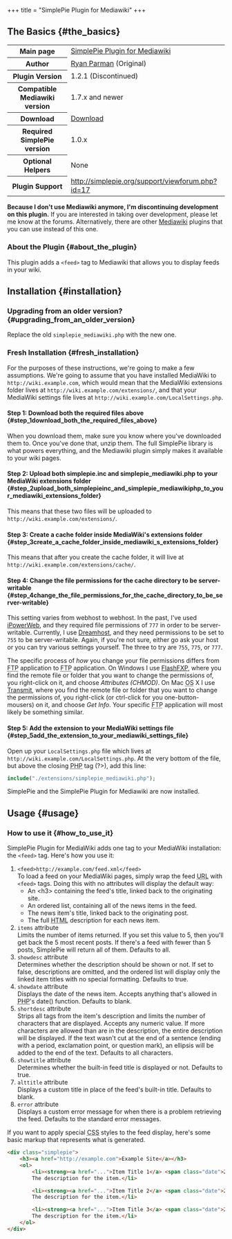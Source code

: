 +++
title = "SimplePie Plugin for Mediawiki"
+++

## The Basics {#the_basics}

<table class="inline">
<tbody>
<tr>
<th>Main page</th>
<td><span class="curid"><a href="@/wiki/plugins/mediawiki/simplepie_plugin_for_mediawiki.md">SimplePie Plugin for Mediawiki</a></span></td>
</tr>
<tr>
<th>Author</th>
<td><a href="http://simplepie.org">Ryan Parman</a> (Original)</td>
</tr>
<tr>
<th>Plugin Version</th>
<td>1.2.1 (Discontinued)</td>
</tr>
<tr>
<th>Compatible Mediawiki version</th>
<td>1.7.x and newer</td>
</tr>
<tr>
<th>Download</th>
<td><a href="http://www.jujunie.com/downloads/simplepie_mediawiki.zip">Download</a></td>
</tr>
<tr>
<th>Required SimplePie version</th>
<td>1.0.x</td>
</tr>
<tr>
<th>Optional Helpers</th>
<td>None</td>
</tr>
<tr>
<th>Plugin Support</th>
<td><a href="/support/viewforum.php?id=17" title="http://simplepie.org/support/viewforum.php?id=17">http://simplepie.org/support/viewforum.php?id=17</a></td>
</tr>
</tbody>
</table>

<div class="warning">

**Because I don't use Mediawiki anymore, I'm discontinuing development on this plugin.** If you are interested in taking over development, please let me know at the forums. Alternatively, there are other [Mediawiki](@/wiki/plugins/mediawiki/_index.md) plugins that you can use instead of this one.

</div>

### About the Plugin {#about_the_plugin}

This plugin adds a `<feed>` tag to Mediawiki that allows you to display feeds in your wiki.

## Installation {#installation}

### Upgrading from an older version? {#upgrading_from_an_older_version}

Replace the old `simplepie_mediawiki.php` with the new one.

### Fresh Installation {#fresh_installation}

For the purposes of these instructions, we're going to make a few assumptions. We're going to assume that you have installed MediaWiki to `http://wiki.example.com`, which would mean that the MediaWiki extensions folder lives at `http://wiki.example.com/extensions/`, and that your MediaWiki settings file lives at `http://wiki.example.com/LocalSettings.php`.

#### Step 1: Download both the required files above {#step_1download_both_the_required_files_above}

When you download them, make sure you know where you've downloaded them to. Once you've done that, unzip them. The full SimplePie library is what powers everything, and the Mediawiki plugin simply makes it available to your wiki pages.

#### Step 2: Upload both simplepie.inc and simplepie_mediawiki.php to your MediaWiki extensions folder {#step_2upload_both_simplepieinc_and_simplepie_mediawikiphp_to_your_mediawiki_extensions_folder}

This means that these two files will be uploaded to `http://wiki.example.com/extensions/`.

#### Step 3: Create a cache folder inside MediaWiki's extensions folder {#step_3create_a_cache_folder_inside_mediawiki_s_extensions_folder}

This means that after you create the cache folder, it will live at `http://wiki.example.com/extensions/cache/`.

#### Step 4: Change the file permissions for the cache directory to be server-writable {#step_4change_the_file_permissions_for_the_cache_directory_to_be_server-writable}

This setting varies from webhost to webhost. In the past, I've used [iPowerWeb](http://ipowerweb.com/), and they required file permissions of `777` in order to be server-writable. Currently, I use [Dreamhost](http://dreamhost.com/r.cgi?skyzyx), and they need permissions to be set to `755` to be server-writable. Again, if you're not sure, either go ask your host or you can try various settings yourself. The three to try are `755`, `775`, or `777`.

The specific process of _how_ you change your file permissions differs from <abbr title="File Transfer Protocol">FTP</abbr> application to <abbr title="File Transfer Protocol">FTP</abbr> application. On Windows I use [FlashFXP](http://flashfxp.com), where you find the remote file or folder that you want to change the permissions of, you right-click on it, and choose _Attributes (CHMOD)_. On Mac <abbr title="Operating System">OS</abbr> X I use [Transmit](http://panic.com/transmit/), where you find the remote file or folder that you want to change the permissions of, you right-click (or ctrl-click for you one-button-mousers) on it, and choose _Get Info_. Your specific <abbr title="File Transfer Protocol">FTP</abbr> application will most likely be something similar.

#### Step 5: Add the extension to your MediaWiki settings file {#step_5add_the_extension_to_your_mediawiki_settings_file}

Open up your `LocalSettings.php` file which lives at `http://wiki.example.com/LocalSettings.php`. At the very bottom of the file, but above the closing <abbr title="Hypertext Preprocessor">PHP</abbr> tag (?\>), add this line:

```php
include("./extensions/simplepie_mediawiki.php");
```

SimplePie and the SimplePie Plugin for Mediawiki are now installed.

## Usage {#usage}

### How to use it {#how_to_use_it}

SimplePie Plugin for MediaWiki adds one tag to your MediaWiki installation: the `<feed>` tag. Here's how you use it:

1.  `<feed>http://example.com/feed.xml</feed>`  
    To load a feed on your MediaWiki pages, simply wrap the feed <abbr title="Uniform Resource Locator">URL</abbr> with `<feed>` tags. Doing this with no attributes will display the default way:
    - An \<h3\> containing the feed's title, linked back to the originating site.
    - An ordered list, containing all of the news items in the feed.
    - The news item's title, linked back to the originating post.
    - The full <abbr title="HyperText Markup Language">HTML</abbr> description for each news item.
2.  `items` attribute  
    Limits the number of items returned. If you set this value to 5, then you'll get back the 5 most recent posts. If there's a feed with fewer than 5 posts, SimplePie will return all of them. Defaults to all.
3.  `showdesc` attribute  
    Determines whether the description should be shown or not. If set to false, descriptions are omitted, and the ordered list will display only the linked item titles with no special formatting. Defaults to true.
4.  `showdate` attribute  
    Displays the date of the news item. Accepts anything that's allowed in <abbr title="Hypertext Preprocessor">PHP</abbr>'s date() function. Defaults to blank.
5.  `shortdesc` attribute  
    Strips all tags from the item's description and limits the number of characters that are displayed. Accepts any numeric value. If more characters are allowed than are in the description, the entire description will be displayed. If the text wasn't cut at the end of a sentence (ending with a period, exclamation point, or question mark), an ellipsis will be added to the end of the text. Defaults to all characters.
6.  `showtitle` attribute  
    Determines whether the built-in feed title is displayed or not. Defaults to true.
7.  `alttitle` attribute  
    Displays a custom title in place of the feed's built-in title. Defaults to blank.
8.  `error` attribute  
    Displays a custom error message for when there is a problem retrieving the feed. Defaults to the standard error messages.

If you want to apply special <abbr title="Cascading Style Sheets">CSS</abbr> styles to the feed display, here's some basic markup that represents what is generated.

```html
<div class="simplepie">
    <h3><a href="http://example.com">Example Site</a></h3>
    <ol>
        <li><strong><a href="...">Item Title 1</a> <span class="date">29 May 2006</span></strong><br />
        The description for the item.</li>

        <li><strong><a href="...">Item Title 2</a> <span class="date">28 May 2006</span></strong><br />
        The description for the item.</li>

        <li><strong><a href="...">Item Title 3</a> <span class="date">27 May 2006</span></strong><br />
        The description for the item.</li>
    </ol>
</div>
```
